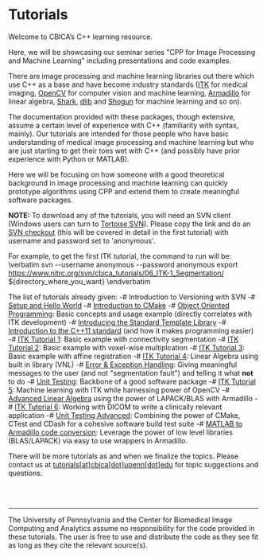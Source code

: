 # Tutorials

Welcome to CBICA’s C++ learning resource.

Here, we will be showcasing our seminar series "CPP for Image Processing and Machine Learning" including presentations and code examples. 

There are image processing and machine learning libraries out there which use C++ as a base and have become industry standards (<a href="http://www.itk.org/">ITK</a> for medical imaging, <a href="http://opencv.org">OpenCV</a> for computer vision and machine learning, <a href="http://arma.sourceforge.net/">Armadillo</a> for linear algebra, <a href="http://image.diku.dk/shark/">Shark</a>, <a href="http://dlib.net">dlib</a> and <a href="http://www.shogun-toolbox.org/">Shogun</a> for machine learning and so on). 

The documentation provided with these packages, though extensive, assume a certain level of experience with C++ (familiarity with syntax, mainly). Our tutorials are intended for those people who have basic understanding of medical image processing and machine learning but who are just starting to get their toes wet with C++ (and possibly have prior experience with Python or MATLAB).

Here we will be focusing on how someone with a good theoretical background in image processing and machine learning can quickly prototype algorithms using CPP and extend them to create meaningful software packages.

<b>NOTE:</b> To download any of the tutorials, you will need an SVN client (Windows users can turn to <a href="https://tortoisesvn.net/">Tortoise SVN</a>). Please copy the link and do an <a href="http://vegastrike.sourceforge.net/wiki/HowTo:Checkout_SVN">SVN checkout</a> (this will be covered in detail in the first tutorial) with username and password set to 'anonymous'.

For example, to get the first ITK tutorial, the command to run will be:
\verbatim
svn --username anonymous --password anonymous export https://www.nitrc.org/svn/cbica_tutorials/06_ITK-1_Segmentation/ ${directory_where_you_want}
\endverbatim

The list of tutorials already given:
-# <a hred="https://www.nitrc.org/svn/cbica_tutorials/00_Versioning/">Introduction to Versioning with SVN</a>
-# <a href="https://www.nitrc.org/svn/cbica_tutorials/01_Setup/">Setup and Hello World</a>
-# <a href="https://www.nitrc.org/svn/cbica_tutorials/02_CMake/">Introduction to CMake</a>
-# <a href="https://www.nitrc.org/svn/cbica_tutorials/03_OOP/">Object Oriented Programming</a>: Basic concepts and usage example (directly correlates with ITK development)
-# <a href="https://www.nitrc.org/svn/cbica_tutorials/04_STL/">Introducing the Standard Template Library</a>
-# <a href="https://www.nitrc.org/svn/cbica_tutorials/05_CPP11/">Introduction to the C++11 standard</a> (and how it makes programming easier)
-# <a href="https://www.nitrc.org/svn/cbica_tutorials/06_ITK-1_Segmentation/">ITK Tutorial 1</a>: Basic example with connectivity segmentation
-# <a href="https://www.nitrc.org/svn/cbica_tutorials/07_ITK-2_Multiplication/">ITK Tutorial 2</a>: Basic example with voxel-wise multiplcation
-# <a href="https://www.nitrc.org/svn/cbica_tutorials/08_ITK-3_Registration/">ITK Tutorial 3</a>: Basic example with affine registration
-# <a href="https://www.nitrc.org/svn/cbica_tutorials/09_ITK-4_LinearAlgebra/">ITK Tutorial 4</a>: Linear Algebra using built in library (VNL)
-# <a href="https://www.nitrc.org/svn/cbica_tutorials/11_ErrorHandling/">Error & Exception Handling</a>: Giving meaningful messages to the user (and not "segmentation fault") and telling it what <b>not</b> to do
-# <a href="https://www.nitrc.org/svn/cbica_tutorials/12_UnitTesting/">Unit Testing</a>: Backbone of a good software package
-# <a href="https://www.nitrc.org/svn/cbica_tutorials/13_ITK-5_ML/">ITK Tutorial 5</a>: Machine learning with ITK while harnessing power of OpenCV
-# <a href="https://www.nitrc.org/svn/cbica_tutorials/14_LinearAlgebra_Armadillo/">Advanced Linear Algebra</a> using the power of LAPACK/BLAS with Armadillo
-# <a href="https://www.nitrc.org/svn/cbica_tutorials/16_ITK-6_DICOMHandling/">ITK Tutorial 6</a>: Working with DICOM to write a clinically relevant application
-# <a href="https://www.nitrc.org/svn/cbica_tutorials/17_CMake-CTest-CDash/">Unit Testing Advanced</a>: Combining the power of CMake, CTest and CDash for a cohesive software build test suite
-# <a href="https://www.nitrc.org/svn/cbica_tutorials/18_MatlabToArma/">MATLAB to Armadillo code conversion</a>: Leverage the power of low level libraries (BLAS/LAPACK) via easy to use wrappers in Armadillo.


There will be more tutorials as and when we finalize the topics. Please contact us at <a href="mailto:tutorials@cbica.upenn.edu">tutorials[at]cbica[dot]upenn[dot]edu</a> for topic suggestions and questions.

<br><br>

--------------------

The University of Pennsylvania and the Center for Biomedical Image Computing and Analytics assume no responsibility for the code provided in these tutorials. The user is free to use and distribute the code as they see fit as long as they cite the relevant source(s).